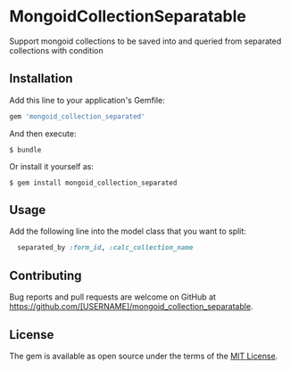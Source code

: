 # MongoidCollectionSeparatable

Support mongoid collections to be saved into and queried from separated collections with condition

## Installation

Add this line to your application's Gemfile:

```ruby
gem 'mongoid_collection_separated'
```

And then execute:

    $ bundle

Or install it yourself as:

    $ gem install mongoid_collection_separated

## Usage
Add the following line into the model class that you want to split:
```ruby
  separated_by :form_id, :calc_collection_name
```

## Contributing

Bug reports and pull requests are welcome on GitHub at https://github.com/[USERNAME]/mongoid_collection_separatable.

## License

The gem is available as open source under the terms of the [MIT License](https://opensource.org/licenses/MIT).
